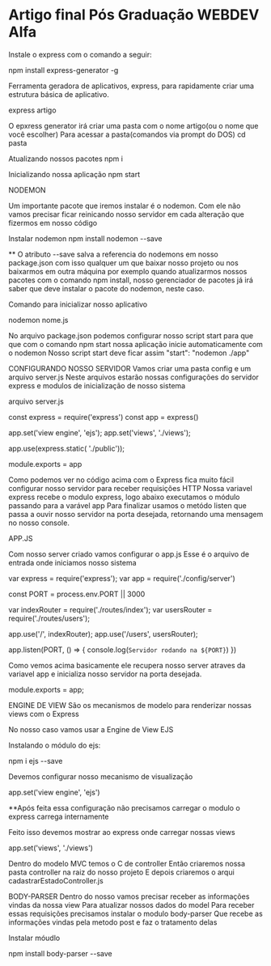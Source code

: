 <h1>Artigo final Pós Graduação WEBDEV Alfa </h1>

<p>Instale o express com o comando a seguir:</p>
npm install express-generator -g

<p>Ferramenta geradora de aplicativos, express, para rapidamente criar uma estrutura básica de aplicativo.</p>
express artigo

O epxress generator irá criar uma pasta com o nome artigo(ou o nome que você escolher)
Para acessar a pasta(comandos via prompt do DOS)
cd pasta

Atualizando nossos pacotes
npm i 

Inicializando nossa aplicação
npm start


NODEMON

Um importante pacote que iremos instalar é o nodemon. Com ele não vamos precisar ficar reinicando 
nosso servidor em cada alteração que fizermos em nosso código

Instalar nodemon
npm install nodemon --save

** O atributo --save salva a referencia do nodemons em nosso package.json
com isso qualquer um que baixar nosso projeto ou nos baixarmos em outra máquina por exemplo
quando atualizarmos nossos pacotes com o comando npm install, nosso gerenciador de pacotes já irá saber 
que deve instalar o pacote do nodemon, neste caso.

Comando para inicializar nosso aplicativo

nodemon nome.js

No arquivo package.json podemos configurar nosso script start
para que que com o comando npm start nossa aplicação inicie automaticamente com 
o nodemon
Nosso script start deve ficar assim
 "start": "nodemon ./app"

CONFIGURANDO NOSSO SERVIDOR
Vamos criar uma pasta config e um arquivo server.js
Neste arquivos estarão nossas configurações do servidor express
e modulos de inicialização de nosso sistema

arquivo server.js

const express = require('express')
const app = express()

app.set('view engine', 'ejs');
app.set('views', './views');


app.use(express.static( './public'));

module.exports = app

Como podemos ver no código acima com o Express
fica muito fácil configurar nosso servidor para receber
requisições HTTP
Nossa variavel express recebe o modulo express, logo abaixo executamos o módulo 
passando para a varável app
Para finalizar usamos o metódo listen que passa a ouvir nosso servidor na porta desejada,
retornando uma mensagem no nosso console.

APP.JS

Com nosso server criado vamos configurar o app.js
Esse é o arquivo de entrada onde iniciamos nosso sistema

var express = require('express');
var app = require('./config/server')

const PORT = process.env.PORT || 3000

var indexRouter = require('./routes/index');
var usersRouter = require('./routes/users');

app.use('/', indexRouter);
app.use('/users', usersRouter);

app.listen(PORT, () => {
    console.log(`Servidor rodando na ${PORT}`)
})

Como vemos acima basicamente ele recupera nosso server atraves da variavel app
e inicializa nosso servidor na porta desejada.




module.exports = app;



ENGINE DE VIEW
São os mecanismos de modelo para renderizar nossas views com o Express

No nosso caso vamos usar a Engine de View EJS 

Instalando o módulo do ejs:

npm i ejs --save

Devemos configurar nosso mecanismo de visualização

app.set('view engine', 'ejs')

**Após feita essa configuração não precisamos carregar o modulo
o express carrega internamente

Feito isso devemos mostrar ao express onde carregar nossas views

app.set('views', './views')


Dentro do modelo MVC temos o C de controller
Então criaremos nossa pasta controller na raiz do nosso projeto
E depois criaremos o arqui cadastrarEstadoController.js

BODY-PARSER
Dentro do nosso vamos precisar receber as informações vindas da nossa view
Para atualizar nossos dados do model
Para receber essas requisições precisamos instalar o modulo body-parser
Que recebe as informações vindas pela metodo post e faz o tratamento delas

Instalar móudlo

npm install body-parser --save







